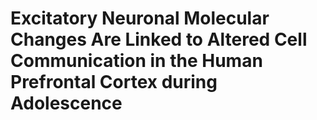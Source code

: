 # Excitatory Neuronal Molecular Changes Are Linked to Altered Cell Communication in the Human Prefrontal Cortex during Adolescence
